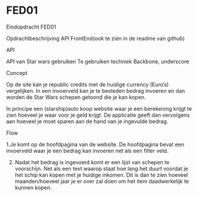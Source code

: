 # FED01
Eindopdracht FED01

Opdrachtbeschrijving API FrontEnd(ook te zien in de readme van github)

API

API van Star wars gebruiken 
Te gebruiken techniek
Backbone, underscore

Concept

Op de site kan je republic credits met de huidige currency (Euro’s) vergelijken.
In een invoerveld kan je te besteden bedrag invoeren en dan worden de Star Wars schepen getoond die je kan kopen. 

In principe een (starship)auto koop website waar je een berekening krijgt te zien hoeveel je waar voor je geld krijgt.
De applicatie geeft dan vervolgens aan hoeveel je moet sparen aan de hand van je ingevulde bedrag.

Flow

1.Je komt op de hoofdpagina van de website. De hoofdpagina bevat een invoerveld waar je een bedrag kan invoeren net als een filter veld.

2. Nadat het bedrag is ingevoerd komt er een lijst van schepen te voorschijn.
Net als een text waarop staat hoe lang het duurt voordat je het schip kan kopen met je huidige inkomen.
Dit is dan te zien hoeveel maanden/hoeveel jaar je er over zal doen om het item daadwerkelijk te kunnen kopen.

